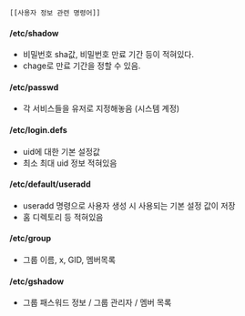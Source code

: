 

	[[사용자 정보 관련 명령어]]


#### /etc/shadow
- 비밀번호 sha값, 비밀번호 만료 기간 등이 적혀있다.
- chage로 만료 기간을 정할 수 있음.



#### /etc/passwd
- 각 서비스들을 유저로 지정해놓음 (시스템 계정)


#### /etc/login.defs
- uid에 대한 기본 설정값
- 최소 최대 uid 정보 적혀있음




#### /etc/default/useradd
- useradd 명령으로 사용자 생성 시 사용되는 기본 설정 값이 저장
- 홈 디렉토리 등 적혀있음




#### /etc/group
- 그룹 이름, x, GID, 멤버목록




#### /etc/gshadow
- 그룹 패스워드 정보 / 그룹 관리자 / 멤버 목록





